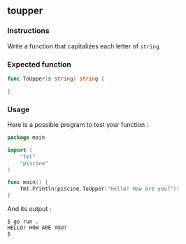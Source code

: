 ## toupper

### Instructions

Write a function that capitalizes each letter of `string`.

### Expected function

```go
func ToUpper(s string) string {

}
```

### Usage

Here is a possible program to test your function :

```go
package main

import (
	"fmt"
	"piscine"
)

func main() {
	fmt.Println(piscine.ToUpper("Hello! How are you?"))
}
```

And its output :

```console
$ go run .
HELLO! HOW ARE YOU?
$
```
